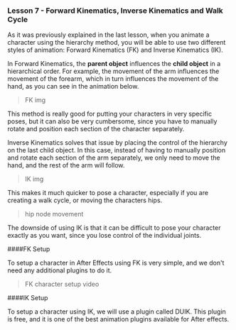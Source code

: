 ### Lesson 7 - Forward Kinematics, Inverse Kinematics and Walk Cycle

As it was previously explained in the last lesson, when you animate a character using the hierarchy method, you will be able to use two different styles of animation: Forward Kinematics (FK) and Inverse Kinematics (IK).

In Forward Kinematics, the **parent object** influences the **child object** in a hierarchical order. For example, the movement of the arm influences the movement of the forearm, which in turn influences the movement of the hand, as you can see in the animation below.

>FK img

This method is really good for putting your characters in very specific poses, but it can also be very cumbersome, since you have to manually rotate and position each section of the character separately.

Inverse Kinematics solves that issue by placing the control of the hierarchy on the last child object. In this case, instead of having to manually position and rotate each section of the arm separately, we only need to move the hand, and the rest of the arm will follow.

>IK img
 
This makes it much quicker to pose a character, especially if you are creating a walk cycle, or moving the characters hips.

>hip node movement

The downside of using IK is that it can be difficult to pose your character exactly as you want, since you lose control of the individual joints.

####FK Setup

To setup a character in After Effects using FK is very simple, and we don't need any additional plugins to do it.

> FK character setup video

####IK Setup

To setup a character using IK, we will use a plugin called DUIK. This plugin is free, and it is one of the best animation plugins available for After effects.